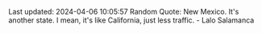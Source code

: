 Last updated: 2024-04-06 10:05:57
Random Quote: New Mexico. It's another state. I mean, it's like California, just less traffic. - Lalo Salamanca